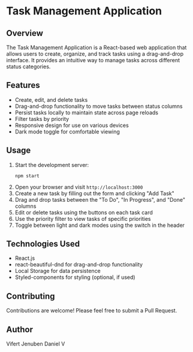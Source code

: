 # Task Management Application

## Overview
The Task Management Application is a React-based web application that allows users to create, organize, and track tasks using a drag-and-drop interface. It provides an intuitive way to manage tasks across different status categories.

## Features
- Create, edit, and delete tasks
- Drag-and-drop functionality to move tasks between status columns
- Persist tasks locally to maintain state across page reloads
- Filter tasks by priority
- Responsive design for use on various devices
- Dark mode toggle for comfortable viewing

## Usage
1. Start the development server:
   ```
   npm start
   ```
2. Open your browser and visit `http://localhost:3000`
3. Create a new task by filling out the form and clicking "Add Task"
4. Drag and drop tasks between the "To Do", "In Progress", and "Done" columns
5. Edit or delete tasks using the buttons on each task card
6. Use the priority filter to view tasks of specific priorities
7. Toggle between light and dark modes using the switch in the header

## Technologies Used
- React.js
- react-beautiful-dnd for drag-and-drop functionality
- Local Storage for data persistence
- Styled-components for styling (optional, if used)

## Contributing
Contributions are welcome! Please feel free to submit a Pull Request.

## Author
Vifert Jenuben Daniel V
